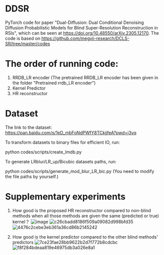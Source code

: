 # DDSR
PyTorch code for paper "Dual-Diffusion: Dual Conditional Denoising Diffusion Probabilistic Models for Blind Super-Resolution Reconstruction in RSIs", which can be seen at https://doi.org/10.48550/arXiv.2305.12170. 
The code is based on https://github.com/megvii-research/DCLS-SR/tree/master/codes

# The order of running code:
1. RRDB_LR encoder (The pretrained RRDB_LR encoder has been given in the folder "Pretrained rrdb_LR encoder")
2. Kernel Predictor
3. HR reconstructor

# Dataset
The link to the dataset: https://pan.baidu.com/s/1eD_mbFoNdPWfY8TCkjjfeA?pwd=j3vq

To transform datasets to binary files for efficient IO, run:

python codes/scripts/create_lmdb.py

To generate LRblur/LR_up/Bicubic datasets paths, run:

python codes/scripts/generate_mod_blur_LR_bic.py
(You need to modify the file paths by yourself.)

# Supplementary experiments
1. How good is the proposed HR reconstructor compared to non-blind methods when all those methods are given the same (predicted or true) kernel？
   ![image](https://github.com/Lincoln20030413/DDSR/assets/72965675/ab2bda51-b420-4512-a42d-076f6c5792cc)
   ![c26cbadd8186f509a09082d998bfd35](https://github.com/Lincoln20030413/DDSR/assets/72965675/cda2f357-ab3a-4ff6-b8f0-06c30568cfd7)
   ![4476c2cebe3eb361a36cd86b2145242](https://github.com/Lincoln20030413/DDSR/assets/72965675/3fba715b-941a-488c-9821-71f27a0935dd)

2. How good is the kernel predictor compared to the other blind methods' predictors
   ![7ce23fae28bb9622b2d7f772b8cdcbc](https://github.com/Lincoln20030413/DDSR/assets/72965675/9f366023-4435-4337-a8c0-171c9c822a86)
   ![f8f284bdeaa819e46975db3a026e8a1](https://github.com/Lincoln20030413/DDSR/assets/72965675/d4aa3bc5-64b9-4de7-b700-1ff22a0ad86e)





